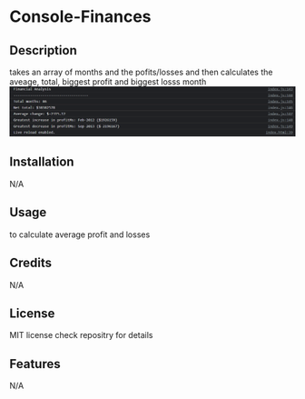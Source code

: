# Console-Finances


## Description
takes an array of months and the pofits/losses and then calculates the aveage, total, biggest profit and biggest losss month 
![img of console log ](./console%20log.PNG)


## Installation
N/A

## Usage
to calculate average profit and losses 


## Credits
N/A

## License
MIT license check repositry for details

## Features
N/A